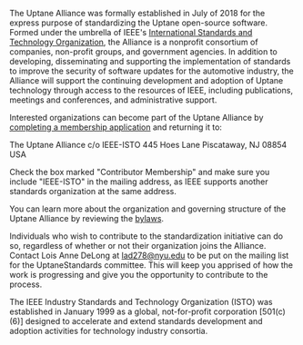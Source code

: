 The Uptane Alliance was formally established in July of 2018 for the express
purpose of standardizing the Uptane open-source software. Formed under the umbrella of
IEEE's [International Standards and Technology Organization](https://ieee-isto.org/), the
Alliance is a nonprofit consortium of companies, non-profit groups, and government agencies.
In addition to developing, disseminating and supporting the implementation of
standards to improve the security of software updates for the automotive industry,
the Alliance will support the continuing development and adoption of Uptane technology
through access to the resources of IEEE, including publications, meetings and conferences,
and administrative support.

Interested organizations can become part of the Uptane Alliance by [completing a
membership application](papers/UA_member_agreement_71618.pdf) and returning it to:

The Uptane Alliance
c/o IEEE-ISTO
445 Hoes Lane
Piscataway, NJ  08854 USA

Check the box marked "Contributor Membership"  and make sure you include "IEEE-ISTO" in the mailing address, as IEEE supports another standards organization at the same address.

You can learn more about the organization and governing structure of the Uptane Alliance by reviewing the [bylaws](papers/UA_bylaws_71618).

Individuals who wish to contribute to the standardization initiative can do so, regardless of whether or not their organization joins the Alliance. Contact Lois Anne DeLong at lad278@nyu.edu to be put on the mailing list for the UptaneStandards committee. This will keep you apprised of how the work is progressing
and give you the opportunity to contribute to the process.

The IEEE Industry Standards and Technology Organization (ISTO) was established in
January 1999 as a global, not-for-profit corporation
[501(c)(6)] designed to accelerate and extend standards development
and adoption activities for technology industry consortia.
